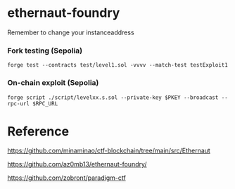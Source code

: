 # ethernaut-foundry
Remember to change your instanceaddress

### Fork testing (Sepolia)
`forge test --contracts test/level1.sol -vvvv --match-test testExploit1`

### On-chain exploit (Sepolia)
`forge script ./script/levelxx.s.sol --private-key $PKEY --broadcast --rpc-url $RPC_URL`

# Reference
https://github.com/minaminao/ctf-blockchain/tree/main/src/Ethernaut

https://github.com/az0mb13/ethernaut-foundry/

https://github.com/zobront/paradigm-ctf
